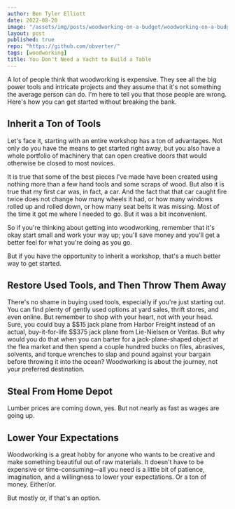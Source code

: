 ```yaml
---
author: Ben Tyler Elliott
date: 2022-08-20
image: "/assets/img/posts/woodworking-on-a-budget/woodworking-on-a-budget.png"
layout: post
published: true
repo: "https://github.com/obverter/"
tags: [woodworking]
title: You Don't Need a Yacht to Build a Table
---
```


A lot of people think that woodworking is expensive. They see all the big power tools and intricate projects and they assume that it's not something the average person can do. I'm here to tell you that those people are wrong. Here's how you can get started without breaking the bank.

<!--more-->

## Inherit a Ton of Tools

Let's face it, starting with an entire workshop has a ton of advantages. Not only do you have the means to get started right away, but you also have a whole portfolio of machinery that can open creative doors that would otherwise be closed to most novices.

It is true that some of the best pieces I've made have been created using nothing more than a few hand tools and some scraps of wood. But also it is true that my first car was, in fact, a car. And the fact that that car caught fire twice does not change how many wheels it had, or how many windows rolled up and rolled down, or how many seat belts it was missing. Most of the time it got me where I needed to go. But it was a bit inconvenient.

So if you're thinking about getting into woodworking, remember that it's okay start small and work your way up; you'll save money and you'll get a better feel for what you're doing as you go.

But if you have the opportunity to inherit a workshop, that's a much better way to get started.

## Restore Used Tools, and Then Throw Them Away

There's no shame in buying used tools, especially if you're just starting out. You can find plenty of gently used options at yard sales, thrift stores, and even online. But remember to shop with your heart, not with your head. Sure, you could buy a $\$15 jack plane from Harbor Freight instead of an actual, buy-it-for-life $\$375 jack plane from Lie-Nielsen or Veritas. But why would you do that when you can barter for a jack-plane-shaped object at the flea market and then spend a couple hundred bucks on files, abrasives, solvents, and torque wrenches to slap and pound against your bargain before throwing it into the ocean? Woodworking is about the journey, not your preferred destination.

## Steal From Home Depot

Lumber prices are coming down, yes. But not nearly as fast as wages are going up.

## Lower Your Expectations

Woodworking is a great hobby for anyone who wants to be creative and make something beautiful out of raw materials. It doesn't have to be expensive or time-consuming—all you need is a little bit of patience, imagination, and a willingness to lower your expectations. Or a ton of money. Either/or.

But mostly or, if that's an option.

